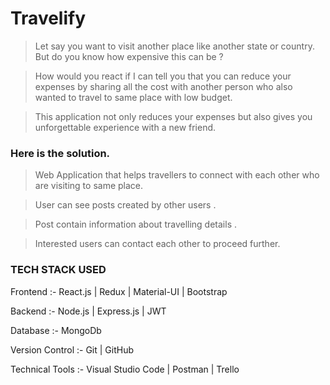 # Travelify
>Let say you want to visit another place like another state or 
country. But do you know how expensive this can be ?

>How would you react if I can tell you that you can reduce 
your expenses by sharing all the cost with another person 
who also wanted to travel to same place with low budget.

>This application not only reduces your expenses but also 
gives you unforgettable experience with a new friend.

### Here is the solution.
>Web Application that helps travellers to connect with each 
other who are visiting to same place.

>User can see posts created by other users .

>Post contain information about travelling details .

>Interested users can contact each other to proceed further.
 
 ### TECH STACK USED
 
 Frontend :-  React.js | Redux | Material-UI | Bootstrap
 
 Backend :- Node.js | Express.js | JWT 
 
 Database :- MongoDb 
 
 Version Control :- Git | GitHub 
 
 Technical Tools :- Visual Studio Code | Postman | Trello
